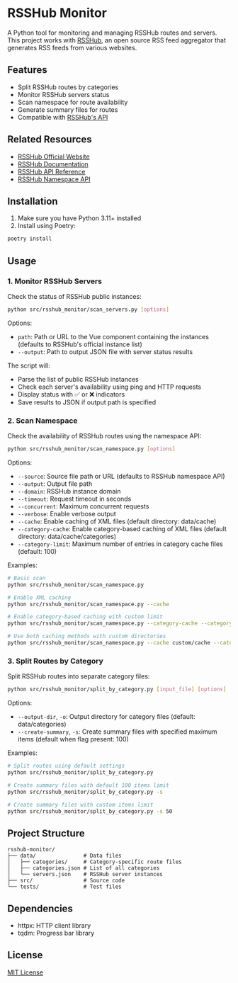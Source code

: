 # RSSHub Monitor

A Python tool for monitoring and managing RSSHub routes and servers. This project works with [RSSHub](https://github.com/DIYgod/RSSHub), an open source RSS feed aggregator that generates RSS feeds from various websites.

## Features

- Split RSSHub routes by categories
- Monitor RSSHub servers status
- Scan namespace for route availability
- Generate summary files for routes
- Compatible with [RSSHub's API](https://rsshub.app/api/reference)

## Related Resources

- [RSSHub Official Website](https://rsshub.app/)
- [RSSHub Documentation](https://docs.rsshub.app/)
- [RSSHub API Reference](https://rsshub.app/api/reference)
- [RSSHub Namespace API](https://rsshub.app/api/namespace)

## Installation

1. Make sure you have Python 3.11+ installed
2. Install using Poetry:

```bash
poetry install
```

## Usage

### 1. Monitor RSSHub Servers

Check the status of RSSHub public instances:

```bash
python src/rsshub_monitor/scan_servers.py [options]
```

Options:
- `path`: Path or URL to the Vue component containing the instances (defaults to RSSHub's official instance list)
- `--output`: Path to output JSON file with server status results

The script will:
- Parse the list of public RSSHub instances
- Check each server's availability using ping and HTTP requests
- Display status with ✅ or ❌ indicators
- Save results to JSON if output path is specified

### 2. Scan Namespace

Check the availability of RSSHub routes using the namespace API:

```bash
python src/rsshub_monitor/scan_namespace.py [options]
```

Options:
- `--source`: Source file path or URL (defaults to RSSHub namespace API)
- `--output`: Output file path
- `--domain`: RSSHub instance domain
- `--timeout`: Request timeout in seconds
- `--concurrent`: Maximum concurrent requests
- `--verbose`: Enable verbose output
- `--cache`: Enable caching of XML files (default directory: data/cache)
- `--category-cache`: Enable category-based caching of XML files (default directory: data/cache/categories)
- `--category-limit`: Maximum number of entries in category cache files (default: 100)

Examples:
```bash
# Basic scan
python src/rsshub_monitor/scan_namespace.py

# Enable XML caching
python src/rsshub_monitor/scan_namespace.py --cache

# Enable category-based caching with custom limit
python src/rsshub_monitor/scan_namespace.py --category-cache --category-limit 50

# Use both caching methods with custom directories
python src/rsshub_monitor/scan_namespace.py --cache custom/cache --category-cache custom/categories
```

### 3. Split Routes by Category

Split RSSHub routes into separate category files:

```bash
python src/rsshub_monitor/split_by_category.py [input_file] [options]
```

Options:
- `--output-dir`, `-o`: Output directory for category files (default: data/categories)
- `--create-summary`, `-s`: Create summary files with specified maximum items (default when flag present: 100)

Examples:
```bash
# Split routes using default settings
python src/rsshub_monitor/split_by_category.py

# Create summary files with default 100 items limit
python src/rsshub_monitor/split_by_category.py -s

# Create summary files with custom items limit
python src/rsshub_monitor/split_by_category.py -s 50
```

## Project Structure

```
rsshub-monitor/
├── data/               # Data files
│   ├── categories/     # Category-specific route files
│   ├── categories.json # List of all categories
│   └── servers.json    # RSSHub server instances
├── src/                # Source code
└── tests/              # Test files
```

## Dependencies

- httpx: HTTP client library
- tqdm: Progress bar library

## License

[MIT License](LICENSE)
